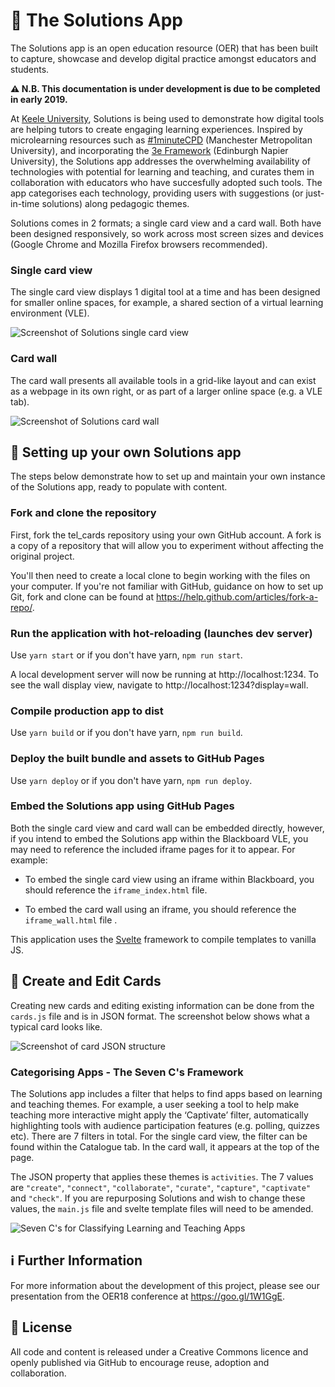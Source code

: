 # :iphone: The Solutions App

The Solutions app is an open education resource (OER) that has been built to capture, showcase and develop digital practice amongst educators and students.

**:warning: N.B. This documentation is under development is due to be completed in early 2019.**

At [Keele University](https://www.keele.ac.uk), Solutions is being used to demonstrate how digital tools are helping tutors to create engaging learning experiences. Inspired by microlearning resources such as [#1minuteCPD](https://1minutecpd.wordpress.com/) (Manchester Metropolitan University), and incorporating the [3e Framework](https://staff.napier.ac.uk/services/vice-principal-academic/academic/TEL/TechBenchmark/Pages/Introduction.aspx) (Edinburgh Napier University), the Solutions app addresses the overwhelming availability of technologies with potential for learning and teaching, and curates them in collaboration with educators who have succesfully adopted such tools. The app categorises each technology, providing users with suggestions (or just-in-time solutions) along pedagogic themes. 

Solutions comes in 2 formats; a single card view and a card wall. Both have been designed responsively, so work across most screen sizes and devices (Google Chrome and Mozilla Firefox browsers recommended).  

### Single card view

The single card view displays 1 digital tool at a time and has been designed for smaller online spaces, for example, a shared section of a virtual learning environment (VLE).

![Screenshot of Solutions single card view](https://github.com/humsstel/tel_cards/blob/master/screenshots/solutions_card_view.png)

### Card wall

The card wall presents all available tools in a grid-like layout and can exist as a webpage in its own right, or as part of a larger online space (e.g. a VLE tab).  

![Screenshot of Solutions card wall](https://github.com/humsstel/tel_cards/blob/master/screenshots/solutions_app_wall.jpg)

## :wrench: Setting up your own Solutions app

The steps below demonstrate how to set up and maintain your own instance of the Solutions app, ready to populate with content.

### Fork and clone the repository

First, fork the tel_cards repository using your own GitHub account. A fork is a copy of a repository that will allow you to experiment without affecting the original project. 

You'll then need to create a local clone to begin working with the files on your computer. If you're not familiar with GitHub, guidance on how to set up Git, fork and clone can be found at https://help.github.com/articles/fork-a-repo/.

### Run the application with hot-reloading (launches dev server)
Use `yarn start` or if you don't have yarn, `npm run start`.

A local development server will now be running at http://localhost:1234. To see the wall display view, navigate to http://localhost:1234?display=wall.

### Compile production app to dist
Use `yarn build` or if you don't have yarn, `npm run build`.

### Deploy the built bundle and assets to GitHub Pages
Use `yarn deploy` or if you don't have yarn, `npm run deploy`.

### Embed the Solutions app using GitHub Pages
Both the single card view and card wall can be embedded directly, however, if you intend to embed the Solutions app within the Blackboard VLE, you may need to reference the included iframe pages for it to appear. For example:

* To embed the single card view using an iframe within Blackboard, you should reference the `iframe_index.html` file.

* To embed the card wall using an iframe, you should reference the `iframe_wall.html` file .

This application uses the [Svelte](https://svelte.technology/) framework to compile templates to vanilla JS. 

## :pencil: Create and Edit Cards

Creating new cards and editing existing information can be done from the `cards.js` file and is in JSON format. The screenshot below shows what a typical card looks like. 

![Screenshot of card JSON structure](https://github.com/humsstel/tel_cards/blob/master/screenshots/card_json.png)

### Categorising Apps - The Seven C's Framework

The Solutions app includes a filter that helps to find apps based on learning and teaching themes. For example, a user seeking a tool to help make teaching more interactive might apply the ‘Captivate’ filter, automatically highlighting tools with audience participation features (e.g. polling, quizzes etc). There are 7 filters in total. For the single card view, the filter can be found within the Catalogue tab. In the card wall, it appears at the top of the page. 

The JSON property that applies these themes is `activities`. The 7 values are `"create"`, `"connect"`, `"collaborate"`, `"curate"`, `"capture"`, `"captivate"` and `"check"`. If you are repurposing Solutions and wish to change these values, the `main.js` file and svelte template files will need to be amended.

![Seven C's for Classifying Learning and Teaching Apps](https://github.com/humsstel/tel_cards/blob/master/screenshots/seven_c_framework.png)

## :information_source: Further Information

For more information about the development of this project, please see our presentation from the OER18 conference at https://goo.gl/1W1GgE. 

## :arrows_counterclockwise: License

All code and content is released under a Creative Commons licence and openly published via GitHub to encourage reuse, adoption and collaboration.
